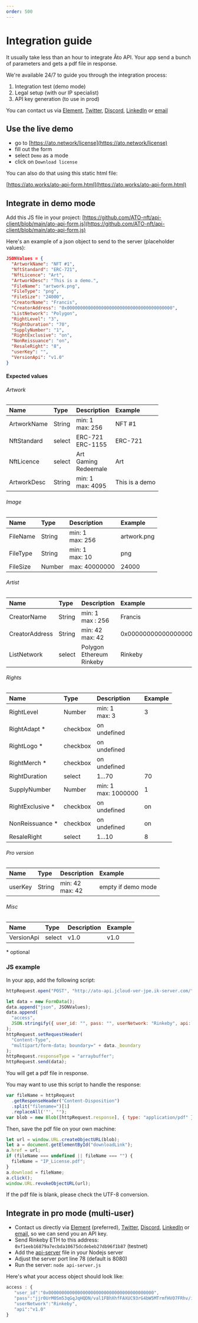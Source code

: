 ```yaml
---
order: 500
---
```


# Integration guide

It usually take less than an hour to integrate Āto API. Your app send a bunch of parameters and gets a pdf file in response.

We're available 24/7 to guide you through the integration process:

1. Integration test (demo mode)
2. Legal setup (with our IP specialist)
3. API key generation (to use in prod)

You can contact us via [Element](https://matrix.to/#/@julienbrg:matrix.org), [Twitter](https://twitter.com/julienbrg), [Discord](https://discord.gg/xw9dCeQ94Y), [LinkedIn](https://www.linkedin.com/in/julienberanger/) or [email](mailto:julien@ato.network)

## Use the live demo

- go to [https://ato.network/license](https://ato.network/license)
- fill out the form
- select `Demo` as a mode
- click on `Download license`

You can also do that using this static html file:

[https://ato.works/ato-api-form.html](https://ato.works/ato-api-form.html)

## Integrate in demo mode

Add this JS file in your project: [https://github.com/ATO-nft/api-client/blob/main/ato-api-form.js](https://github.com/ATO-nft/api-client/blob/main/ato-api-form.js)

Here's an example of a json object to send to the server (placeholder values):

```json
JSONValues = {
  "ArtworkName": "NFT #1",
  "NftStandard": "ERC-721",
  "NftLicence": "Art",
  "ArtworkDesc": "This is a demo.",
  "FileName": "artwork.png",
  "FileType": "png",
  "FileSize": "24000",
  "CreatorName": "Francis",
  "CreatorAddress": "0x0000000000000000000000000000000000000000",
  "ListNetwork": "Polygon",
  "RightLevel": "3",
  "RightDuration": "70",
  "SupplyNumber": "1",
  "RightExclusive": "on",
  "NonReissuance": "on",
  "ResaleRight": "8",
  "userKey": "",
  "VersionApi": "v1.0"
}
```

#### Expected values

###### Artwork

| Name        | Type   | Description                      | Example        |
| :---------- | :----- | :------------------------------- | :------------- |
| ArtworkName | String | min: 1 <br/> max: 256            | NFT #1         |
| NftStandard | select | ERC-721 <br/> ERC-1155           | ERC-721        |
| NftLicence  | select | Art <br/> Gaming <br/> Redeemale | Art            |
| ArtworkDesc | String | min: 1 <br/> max: 4095           | This is a demo |

###### Image

| Name     | Type   | Description           | Example     |
| :------- | :----- | :-------------------- | :---------- |
| FileName | String | min: 1 <br/> max: 256 | artwork.png |
| FileType | String | min: 1 <br/>max: 10   | png         |
| FileSize | Number | max: 40000000         | 24000       |

###### Artist

| Name           | Type   | Description                          | Example                                    |
| :------------- | :----- | :----------------------------------- | :----------------------------------------- |
| CreatorName    | String | min: 1 <br/> max : 256               | Francis                                    |
| CreatorAddress | String | min: 42 <br/> max: 42                | 0x0000000000000000000000000000000000000000 |
| ListNetwork    | select | Polygon <br/> Ethereum <br/> Rinkeby | Rinkeby                                    |

###### Rights

| Name              | Type     | Description               | Example |
| :---------------- | :------- | :------------------------ | :------ |
| RightLevel        | Number   | min: 1 <br/> max: 3       | 3       |
| RightAdapt \*     | checkbox | on <br/> undefined        |         |
| RightLogo \*      | checkbox | on <br/> undefined        |         |
| RightMerch \*     | checkbox | on <br/> undefined        |         |
| RightDuration     | select   | 1...70                    | 70      |
| SupplyNumber      | Number   | min: 1 <br/> max: 1000000 | 1       |
| RightExclusive \* | checkbox | on <br/> undefined        | on      |
| NonReissuance \*  | checkbox | on <br/> undefined        | on      |
| ResaleRight       | select   | 1...10                    | 8       |

###### Pro version

| Name    | Type   | Description           | Example            |
| :------ | :----- | :-------------------- | :----------------- |
| userKey | String | min: 42 <br/> max: 42 | empty if demo mode |

###### Misc

| Name       | Type   | Description | Example |
| :--------- | :----- | :---------- | :------ |
| VersionApi | select | v1.0        | v1.0    |

\* optional

### JS example

In your app, add the following script:

```javascript
httpRequest.open("POST", "http://ato-api.jcloud-ver-jpe.ik-server.com/"); // or https

let data = new FormData();
data.append("json", JSONValues);
data.append(
  "access",
  JSON.stringify({ user_id: "", pass: "", userNetwork: "Rinkeby", api: "v1.0" })
);
httpRequest.setRequestHeader(
  "Content-Type",
  "multipart/form-data; boundary=" + data._boundary
);
httpRequest.responseType = "arraybuffer";
httpRequest.send(data);
```

You will get a pdf file in response.

You may want to use this script to handle the response:

```javascript
var fileName = httpRequest
  .getResponseHeader("Content-Disposition")
  .split("filename=")[1]
  .replaceAll('"', "");
var blob = new Blob([httpRequest.response], { type: "application/pdf" });
```

Then, save the pdf file on your own machine:

```javascript
let url = window.URL.createObjectURL(blob);
let a = document.getElementById("downloadLink");
a.href = url;
if (fileName === undefined || fileName === "") {
  fileName = "IP_License.pdf";
}
a.download = fileName;
a.click();
window.URL.revokeObjectURL(url);
```

If the pdf file is blank, please check the UTF-8 conversion.

## Integrate in pro mode (multi-user)

- Contact us directly via [Element](https://matrix.to/#/@julienbrg:matrix.org) (preferred), [Twitter](https://twitter.com/julienbrg), [Discord](https://discord.gg/xw9dCeQ94Y), [LinkedIn](https://www.linkedin.com/in/julienberanger/) or [email](mailto:julien@ato.network), so we can send you an API key.
- Send Rinkeby ETH to this address: `0xf1eeb16879a7ecbda10675dcdebeb27db96f1b87` (testnet)
- Add the [api-server](https://github.com/ATO-nft/api-core/blob/main/api-server.js) file in your Nodejs server
- Adjust the server port line 78 (default is 8080)
- Run the server: `node api-server.js`

Here's what your access object should look like:

```javascript
access : {
   "user_id":"0x0000000000000000000000000000000000000000",
   "pass":"jjr0UrM0Sm53qGqJqHQDN/val1FBhXhfFAXUC93rG4bW5MTrmfHVO7FRhv/i8C+HNi/yOhZaaucC+EdLpavYfc9VZMbny/mz5pOwT9Q4njk7WrN9tixLrnK+KB/hn/jjkRgJ3vB0zAKtVUmk2OZb3XxBymOTDwlGoNcV2MHVva/uMEJVeJR6qCgPfIBhbOTTM6dzFlEzjIHyZrrEpTyUcHAihbJSOQbnDDJ8Bp5T8WjLUNkVAEy59sBGr5qYXcUiU9vPVJGZ2/vjelXqAO41DCblOgn55bg4z4868ZA9OVHmFh3yY2N3iVEu7gEKfpFr00AF/vQQEsJrI31A9Tu7OQ==",
   "userNetwork":"Rinkeby",
   "api":"v1.0"
}
```
